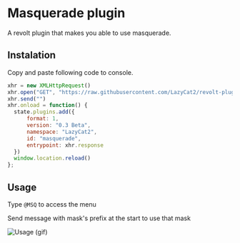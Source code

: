 # Masquerade plugin
A revolt plugin that makes you able to use masquerade.

## Instalation
Copy and paste following code to console.
```js
xhr = new XMLHttpRequest()
xhr.open("GET", "https://raw.githubusercontent.com/LazyCat2/revolt-plugins/main/masquerade/script.js")
xhr.send("")
xhr.onload = function() {
  state.plugins.add({
      format: 1,
      version: "0.3 Beta",
      namespace: "LazyCat2",
      id: "masquerade",
      entrypoint: xhr.response
  })
  window.location.reload()
};
```

## Usage
Type `@MSQ` to access the menu

Send message with mask's prefix at the start to use that mask

![Usage (gif)](https://autumn.revolt.chat/attachments/XWZ75RW9RaVPMmkdyRXSDbvPZCX6rUYPXF4sZjLYQc)
